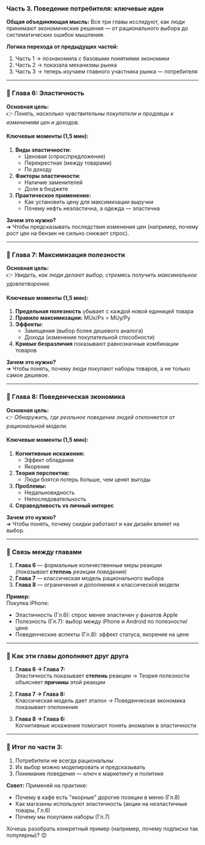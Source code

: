 ### **Часть 3. Поведение потребителя: ключевые идеи**

**Общая объединяющая мысль:**
Все три главы исследуют, как люди принимают экономические решения — от рационального выбора до систематических ошибок мышления.

**Логика перехода от предыдущих частей:**
1. Часть 1 → познакомила с базовыми понятиями экономики
2. Часть 2 → показала механизмы рынка
3. Часть 3 → теперь изучаем главного участника рынка — потребителя

---

### **📌 Глава 6: Эластичность**
**Основная цель:**  
👉 *Понять, насколько чувствительны покупатели и продавцы к изменениям цен и доходов.*

#### **Ключевые моменты (1,5 мин):**
1. **Виды эластичности:**
   - Ценовая (спрос/предложение)
   - Перекрестная (между товарами)
   - По доходу
2. **Факторы эластичности:**
   - Наличие заменителей
   - Доля в бюджете
3. **Практическое применение:**
   - Как установить цену для максимизации выручки
   - Почему нефть неэластична, а одежда — эластична

**Зачем это нужно?**  
➜ Чтобы предсказывать последствия изменения цен (например, почему рост цен на бензин не сильно снижает спрос).

---

### **📌 Глава 7: Максимизация полезности**
**Основная цель:**  
👉 *Увидеть, как люди делают выбор, стремясь получить максимальное удовлетворение.*

#### **Ключевые моменты (1,5 мин):**
1. **Предельная полезность** убывает с каждой новой единицей товара
2. **Правило максимизации:** MUx/Px = MUy/Py
3. **Эффекты:**
   - Замещения (выбор более дешевого аналога)
   - Дохода (изменение покупательной способности)
4. **Кривые безразличия** показывают равнозначные комбинации товаров

**Зачем это нужно?**  
➜ Чтобы понять, почему люди покупают наборы товаров, а не только самое дешевое.

---

### **📌 Глава 8: Поведенческая экономика**
**Основная цель:**  
👉 *Обнаружить, где реальное поведение людей отклоняется от рациональной модели.*

#### **Ключевые моменты (1,5 мин):**
1. **Когнитивные искажения:**
   - Эффект обладания
   - Якорение
2. **Теория перспектив:**
   - Люди боятся потерь больше, чем ценят выгоды
3. **Проблемы:**
   - Недальновидность
   - Непоследовательность
4. **Справедливость vs личный интерес**

**Зачем это нужно?**  
➜ Чтобы понять, почему скидки работают и как дизайн влияет на выбор.

---

### **🔹 Связь между главами**
1. **Глава 6** — формальные количественные меры реакции *(показывает **степень** реакции поведения)*
2. **Глава 7** — классическая модель рационального выбора 
3. **Глава 8** — ограничения и дополнения к классической модели

**Пример:**  
Покупка iPhone:
- Эластичность (Гл.6): спрос менее эластичен у фанатов Apple
- Полезность (Гл.7): выбор между iPhone и Android по полезности/цене
- Поведенческие аспекты (Гл.8): эффект статуса, якорение на цене

---

### **🔄 Как эти главы дополняют друг друга**

1. **Глава 6 → Глава 7:**  
    Эластичность показывает **степень** реакции → Теория полезности объясняет **причины** этой реакции
    
2. **Глава 7 → Глава 8:**  
    Классическая модель дает эталон → Поведенческая экономика показывает отклонения
    
3. **Глава 8 → Глава 6:**  
    Когнитивные искажения помогают понять аномалии в эластичности

---

### **🎯 Итог по части 3:**
1. Потребители не всегда рациональны
2. Их выбор можно моделировать и предсказывать
3. Понимание поведения — ключ к маркетингу и политике

**Совет:** Применяй на практике:
- Почему в кафе есть "якорные" дорогие позиции в меню (Гл.8)
- Как магазины используют эластичность (акции на неэластичные товары, Гл.6)
- Почему мы покупаем наборы (Гл.7)

Хочешь разобрать конкретный пример (например, почему подписки так популярны)? 😊